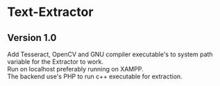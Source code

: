 # Text-Extractor
## Version 1.0  
Add Tesseract, OpenCV and GNU compiler executable's to system path variable for the Extractor to work.  <br/>
Run on localhost preferably running on XAMPP.  <br/>
The backend use's PHP to run c++ executable for extraction.  <br/>
